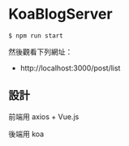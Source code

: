 # KoaBlogServer

```
$ npm run start
```

然後觀看下列網址：

* http://localhost:3000/post/list


## 設計

前端用 axios + Vue.js

後端用 koa

